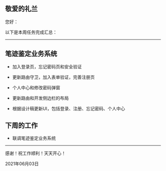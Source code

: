 <!--
 * @Author: liusimin
 * @Date: 2021-06-03 20:11:58
 * @LastEditors: your name
 * @LastEditTime: 2021-06-10 20:20:25
 * @Description: file content
-->

## 敬爱的礼兰

您好：

以下是本周任务完成汇总：

---

## 笔迹鉴定业务系统

- 加入登录页，忘记密码页和安全验证
- 更新路由守卫，加入表单验证，完善注册页

- 个人中心和修改密码弹窗
- 更新路由和开发侧边栏的布局
- 根据设计稿更新UI，包括登录、注册、忘记密码、个人中心

## 下周的工作

- 联调笔迹鉴定业务系统

---
感谢！祝工作顺利！天天开心！

2021年06月03日
